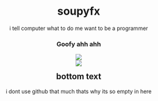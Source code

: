 <div align="center" style="margin-top: 0px;">

# soupyfx

<p align="center" >i tell computer what to do me want to be a programmer </p>

### Goofy ahh ahh
![](https://github-readme-stats.vercel.app/api?username=SoupyFX&theme=dark&hide_border=true&include_all_commits=false&count_private=true)<br/>
![](https://github-readme-stats.vercel.app/api/top-langs/?username=SoupyFX&theme=dark&hide_border=true&include_all_commits=false&count_private=true&layout=compact)


<h2 align="center" style="margin-top: 0px;">bottom text</h2>

<p align="center" >i dont use github that much thats why its so empty in here </p>





